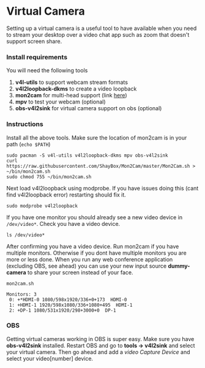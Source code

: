# Virtual Camera

Setting up a virtual camera is a useful tool to have available when you need to stream your desktop over a video chat app such as zoom that doesn't support screen share.

### Install requirements

You will need the following tools
1. **v4l-utils** to support webcam stream formats
2. **v4l2loopback-dkms** to create a video loopback
3. **mon2cam** for multi-head support (link [here](https://github.com/ShayBox/Mon2Cam))
4. **mpv** to test your webcam (optional)
5. **obs-v4l2sink** for virtual camera support on obs (optional)

### Instructions

Install all the above tools. Make sure the location of mon2cam is in your path (`echo $PATH`)
```
sudo pacman -S v4l-utils v4l2loopback-dkms mpv obs-v4l2sink
curl https://raw.githubusercontent.com/ShayBox/Mon2Cam/master/Mon2Cam.sh > ~/bin/mon2cam.sh
sudo chmod 755 ~/bin/mon2cam.sh
```

Next load v4l2loopback using modprobe. If you have issues doing this (cant find v4l2loopback error) restarting should fix it.
```
sudo modprobe v4l2loopback
```

If you have one monitor you should already see a new video device in `/dev/video*`. Check you have a video device.
```
ls /dev/video*
```

After confirming you have a video device. Run mon2cam if you have multiple monitors. 
Otherwise if you dont have multiple monitors you are more or less done. When you run any web conference application (excluding OBS, see ahead) you can use your new input source **dummy-camera** to share your screen instead of your face.
```
mon2cam.sh

Monitors: 3
 0: +*HDMI-0 1080/598x1920/336+0+173  HDMI-0
 1: +HDMI-1 1920/598x1080/336+1080+495  HDMI-1
 2: +DP-1 1080/531x1920/298+3000+0  DP-1
```

### OBS

Getting virtual cameras working in OBS is super easy. Make sure you have **obs-v4l2sink** installed. Restart OBS and go to **tools -> v4l2sink** and select your virtual camera. Then go ahead and add a *video Capture Device* and select your video\[number\] device.
